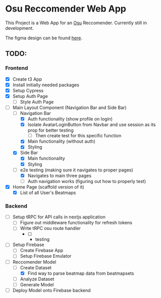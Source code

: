 # Osu Reccomender Web App

This Project is a Web App for an [Osu](https://osu.ppy.sh/) Reccomender. Currently still in development.

The figma design can be found [here](https://www.figma.com/design/tvCc0rsBiD7Ex1YpUwtSMO/osu-reccomender?node-id=102-995&t=3vYmuE5X8Xz0Ok3l-1).

## TODO:

### Frontend

- [x] Create t3 App
- [x] Install initially needed packages
- [x] Setup Cypress
- [x] Setup Auth Page
  - [ ] Style Auth Page
- [ ] Main Layout Component (Navigation Bar and Side Bar)
  - [ ] Navigation Bar
    - [x] Auth functionality (show profile on login)
    - [x] Isolate AvatarLoginButton from Navbar and use session as its prop for better testing
      - [ ] Then create test for this specific function
    - [x] Main functionality (without auth)
    - [x] Styling
  - [x] Side Bar
    - [x] Main functionality
    - [x] Styling
  - [ ] e2e testing (making sure it navigates to proper pages)
    - [x] Navigates to main three pages
    - [ ] Auth navigation works (figuring out how to properly test)
- [x] Home Page (scaffold version of it)
  - [x] List of all User's Beatmaps

### Backend

- [ ] Setup tRPC for API calls in nextjs application
  - [ ] Figure out middleware functionality for refresh tokens
  - [ ] Write tRPC osu route handler
    - [ ] - testing
- [ ] Setup Firebase
  - [ ] Create Firebase App
  - [ ] Setup Firebase Emulator
- [ ] Reccomender Model
  - [ ] Create Dataset
    - [x] Find way to parse beatmap data from beatmapsets
  - [ ] Analyze Dataset
  - [ ] Generate Model
- [ ] Deploy Model onto Firebase backend
